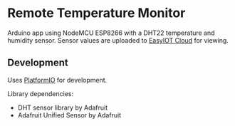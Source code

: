 # Remote Temperature Monitor

Arduino app using NodeMCU ESP8266 with a DHT22 temperature and humidity sensor.
Sensor values are uploaded to [EasyIOT Cloud](https://easyiot-cloud.com/) for viewing.

## Development

Uses [PlatformIO](https://marketplace.visualstudio.com/items?itemName=platformio.platformio-ide) for development.

Library dependencies:
* DHT sensor library by Adafruit
* Adafruit Unified Sensor by Adafruit
